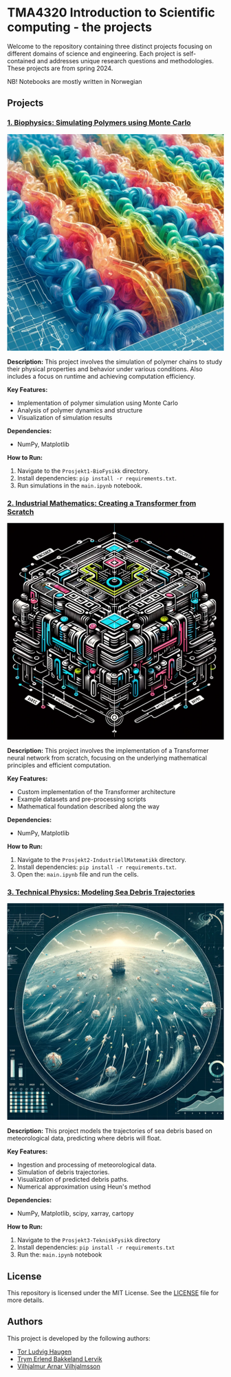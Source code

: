 # TMA4320 Introduction to Scientific computing - the projects

Welcome to the repository containing three distinct projects focusing on different domains of science and engineering. Each project is self-contained and addresses unique research questions and methodologies. These projects are from spring 2024.

NB! Notebooks are mostly written in Norwegian

## Projects

### [1. Biophysics: Simulating Polymers using Monte Carlo](Prosjekt1-BioFysikk)

![Polymer Simulation](./images/biophysics_polymer_simulation.png)

**Description:**
This project involves the simulation of polymer chains to study their physical properties and behavior under various conditions. Also includes a focus on runtime and achieving computation efficiency.

**Key Features:**

- Implementation of polymer simulation using Monte Carlo
- Analysis of polymer dynamics and structure
- Visualization of simulation results

**Dependencies:**

- NumPy, Matplotlib

**How to Run:**

1. Navigate to the `Prosjekt1-BioFysikk` directory.
2. Install dependencies: `pip install -r requirements.txt`.
3. Run simulations in the `main.ipynb` notebook.

### [2. Industrial Mathematics: Creating a Transformer from Scratch](Prosjekt2-IndustriellMatematikk)

![Transformer Architecture](./images/industrial_mathematics_transformer.png)

**Description:**
This project involves the implementation of a Transformer neural network from scratch, focusing on the underlying mathematical principles and efficient computation.

**Key Features:**

- Custom implementation of the Transformer architecture
- Example datasets and pre-processing scripts
- Mathematical foundation described along the way

**Dependencies:**

- NumPy, Matplotlib

**How to Run:**

1. Navigate to the `Prosjekt2-IndustriellMatematikk` directory.
2. Install dependencies: `pip install -r requirements.txt`.
3. Open the: `main.ipynb` file and run the cells.

### [3. Technical Physics: Modeling Sea Debris Trajectories](Prosjekt3-TekniskFysikk)

![Sea Debris Trajectories](./images/technical_physics_sea_debris.png)


**Description:**
This project models the trajectories of sea debris based on meteorological data, predicting where debris will float.

**Key Features:**

- Ingestion and processing of meteorological data.
- Simulation of debris trajectories.
- Visualization of predicted debris paths.
- Numerical approximation using Heun's method

**Dependencies:**

- NumPy, Matplotlib, scipy, xarray, cartopy

**How to Run:**

1. Navigate to the `Prosjekt3-TekniskFysikk` directory
2. Install dependencies: `pip install -r requirements.txt`
3. Run the: `main.ipynb` notebook

## License

This repository is licensed under the MIT License. See the [LICENSE](LICENSE) file for more details.

## Authors

This project is developed by the following authors:

- [Tor Ludvig Haugen](https://github.com/tlhaugen)
- [Trym Erlend Bakkeland Lervik](https://github.com/EttMolTrym)
- [Vilhjalmur Arnar Vilhjalmsson](https://github.com/villi02)
